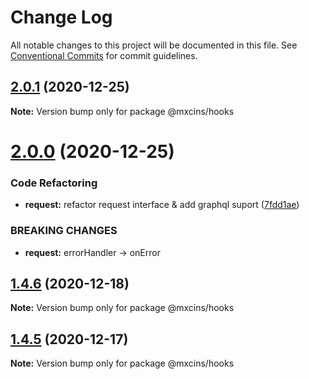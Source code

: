 # Change Log

All notable changes to this project will be documented in this file.
See [Conventional Commits](https://conventionalcommits.org) for commit guidelines.

## [2.0.1](https://github.com/maxiaochuan/mxcins/tree/master/packages/mxcins-hooks/compare/@mxcins/hooks@2.0.0...@mxcins/hooks@2.0.1) (2020-12-25)

**Note:** Version bump only for package @mxcins/hooks





# [2.0.0](https://github.com/maxiaochuan/mxcins/tree/master/packages/mxcins-hooks/compare/@mxcins/hooks@1.4.6...@mxcins/hooks@2.0.0) (2020-12-25)


### Code Refactoring

* **request:** refactor request interface & add graphql suport ([7fdd1ae](https://github.com/maxiaochuan/mxcins/tree/master/packages/mxcins-hooks/commit/7fdd1aeea7b7e6dc5b5f36f9afb556a1827a4d4a))


### BREAKING CHANGES

* **request:** errorHandler -> onError





## [1.4.6](https://github.com/maxiaochuan/mxcins/tree/master/packages/mxcins-hooks/compare/@mxcins/hooks@1.4.5...@mxcins/hooks@1.4.6) (2020-12-18)

**Note:** Version bump only for package @mxcins/hooks





## [1.4.5](https://github.com/maxiaochuan/mxcins/tree/master/packages/mxcins-hooks/compare/@mxcins/hooks@1.4.4...@mxcins/hooks@1.4.5) (2020-12-17)

**Note:** Version bump only for package @mxcins/hooks

